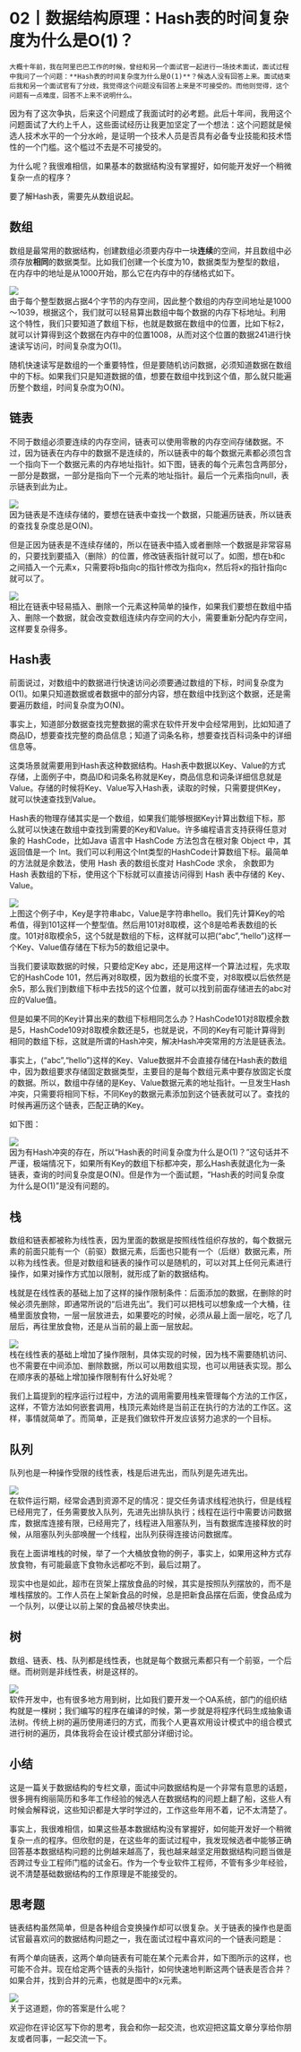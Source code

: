 # 02丨数据结构原理：Hash表的时间复杂度为什么是O(1)？

    大概十年前，我在阿里巴巴工作的时候，曾经和另一个面试官一起进行一场技术面试，面试过程中我问了一个问题：**Hash表的时间复杂度为什么是O(1)**？候选人没有回答上来。面试结束后我和另一个面试官有了分歧，我觉得这个问题没有回答上来是不可接受的。而他则觉得，这个问题有一点难度，回答不上来不说明什么。

因为有了这次争执，后来这个问题成了我面试时的必考题。此后十年间，我用这个问题面试了大约上千人，这些面试经历让我更加坚定了一个想法：这个问题就是候选人技术水平的一个分水岭，是证明一个技术人员是否具有必备专业技能和技术悟性的一个门槛。这个槛过不去是不可接受的。

为什么呢？我很难相信，如果基本的数据结构没有掌握好，如何能开发好一个稍微复杂一点的程序？

要了解Hash表，需要先从数组说起。

## 数组

数组是最常用的数据结构，创建数组必须要内存中一块**连续**的空间，并且数组中必须存放**相同**的数据类型。比如我们创建一个长度为10，数据类型为整型的数组，在内存中的地址是从1000开始，那么它在内存中的存储格式如下。

![](https://static001.geekbang.org/resource/image/c9/71/c98f1f08afacdb9754e6d18c1d7e0471.png)  
由于每个整型数据占据4个字节的内存空间，因此整个数组的内存空间地址是1000～1039，根据这个，我们就可以轻易算出数组中每个数据的内存下标地址。利用这个特性，我们只要知道了数组下标，也就是数据在数组中的位置，比如下标2，就可以计算得到这个数据在内存中的位置1008，从而对这个位置的数据241进行快速读写访问，时间复杂度为O(1)。

随机快速读写是数组的一个重要特性，但是要随机访问数据，必须知道数据在数组中的下标。如果我们只是知道数据的值，想要在数组中找到这个值，那么就只能遍历整个数组，时间复杂度为O(N)。

## 链表

不同于数组必须要连续的内存空间，链表可以使用零散的内存空间存储数据。不过，因为链表在内存中的数据不是连续的，所以链表中的每个数据元素都必须包含一个指向下一个数据元素的内存地址指针。如下图，链表的每个元素包含两部分，一部分是数据，一部分是指向下一个元素的地址指针。最后一个元素指向null，表示链表到此为止。

![](https://static001.geekbang.org/resource/image/2f/e6/2f85f5f31b5985c46b02919aa4809fe6.png)  
因为链表是不连续存储的，要想在链表中查找一个数据，只能遍历链表，所以链表的查找复杂度总是O(N)。

但是正因为链表是不连续存储的，所以在链表中插入或者删除一个数据是非常容易的，只要找到要插入（删除）的位置，修改链表指针就可以了。如图，想在b和c之间插入一个元素x，只需要将b指向c的指针修改为指向x，然后将x的指针指向c就可以了。

![](https://static001.geekbang.org/resource/image/04/01/0460a5fc12d7d5227f436a608684ea01.png)  
相比在链表中轻易插入、删除一个元素这种简单的操作，如果我们要想在数组中插入、删除一个数据，就会改变数组连续内存空间的大小，需要重新分配内存空间，这样要复杂得多。

## Hash表

前面说过，对数组中的数据进行快速访问必须要通过数组的下标，时间复杂度为O(1)。如果只知道数据或者数据中的部分内容，想在数组中找到这个数据，还是需要遍历数组，时间复杂度为O(N)。

事实上，知道部分数据查找完整数据的需求在软件开发中会经常用到，比如知道了商品ID，想要查找完整的商品信息；知道了词条名称，想要查找百科词条中的详细信息等。

这类场景就需要用到Hash表这种数据结构。Hash表中数据以Key、Value的方式存储，上面例子中，商品ID和词条名称就是Key，商品信息和词条详细信息就是Value。存储的时候将Key、Value写入Hash表，读取的时候，只需要提供Key，就可以快速查找到Value。

Hash表的物理存储其实是一个数组，如果我们能够根据Key计算出数组下标，那么就可以快速在数组中查找到需要的Key和Value。许多编程语言支持获得任意对象的 HashCode，比如Java 语言中 HashCode 方法包含在根对象 Object 中，其返回值是一个 Int。我们可以利用这个Int类型的HashCode计算数组下标。最简单的方法就是余数法，使用 Hash 表的数组长度对 HashCode 求余， 余数即为 Hash 表数组的下标，使用这个下标就可以直接访问得到 Hash 表中存储的 Key、Value。

![](https://static001.geekbang.org/resource/image/e2/cb/e2d3191b087d902980595aeb1be79dcb.png)  
上图这个例子中，Key是字符串abc，Value是字符串hello。我们先计算Key的哈希值，得到101这样一个整型值。然后用101对8取模，这个8是哈希表数组的长度。101对8取模余5，这个5就是数组的下标，这样就可以把(“abc”,“hello”)这样一个Key、Value值存储在下标为5的数组记录中。

当我们要读取数据的时候，只要给定Key abc，还是用这样一个算法过程，先求取它的HashCode 101，然后再对8取模，因为数组的长度不变，对8取模以后依然是余5，那么我们到数组下标中去找5的这个位置，就可以找到前面存储进去的abc对应的Value值。

但是如果不同的Key计算出来的数组下标相同怎么办？HashCode101对8取模余数是5，HashCode109对8取模余数还是5，也就是说，不同的Key有可能计算得到相同的数组下标，这就是所谓的Hash冲突，解决Hash冲突常用的方法是链表法。

事实上，(“abc”,“hello”)这样的Key、Value数据并不会直接存储在Hash表的数组中，因为数组要求存储固定数据类型，主要目的是每个数组元素中要存放固定长度的数据。所以，数组中存储的是Key、Value数据元素的地址指针。一旦发生Hash冲突，只需要将相同下标，不同Key的数据元素添加到这个链表就可以了。查找的时候再遍历这个链表，匹配正确的Key。

如下图：

![](https://static001.geekbang.org/resource/image/ea/9a/ea89bec385ebfe5c03b306deead03c9a.png)  
因为有Hash冲突的存在，所以“Hash表的时间复杂度为什么是O(1)？”这句话并不严谨，极端情况下，如果所有Key的数组下标都冲突，那么Hash表就退化为一条链表，查询的时间复杂度是O(N)。但是作为一个面试题，“Hash表的时间复杂度为什么是O(1)”是没有问题的。

## 栈

数组和链表都被称为线性表，因为里面的数据是按照线性组织存放的，每个数据元素的前面只能有一个（前驱）数据元素，后面也只能有一个（后继）数据元素，所以称为线性表。但是对数组和链表的操作可以是随机的，可以对其上任何元素进行操作，如果对操作方式加以限制，就形成了新的数据结构。

栈就是在线性表的基础上加了这样的操作限制条件：后面添加的数据，在删除的时候必须先删除，即通常所说的“后进先出”。我们可以把栈可以想象成一个大桶，往桶里面放食物，一层一层放进去，如果要吃的时候，必须从最上面一层吃，吃了几层后，再往里放食物，还是从当前的最上面一层放起。

![](https://static001.geekbang.org/resource/image/85/81/85752adc1fc26453e2236f0a8b01c081.png)  
栈在线性表的基础上增加了操作限制，具体实现的时候，因为栈不需要随机访问、也不需要在中间添加、删除数据，所以可以用数组实现，也可以用链表实现。那么在顺序表的基础上增加操作限制有什么好处呢？

我们上篇提到的程序运行过程中，方法的调用需要用栈来管理每个方法的工作区，这样，不管方法如何嵌套调用，栈顶元素始终是当前正在执行的方法的工作区。这样，事情就简单了。而简单，正是我们做软件开发应该努力追求的一个目标。

## 队列

队列也是一种操作受限的线性表，栈是后进先出，而队列是先进先出。

![](https://static001.geekbang.org/resource/image/a3/a5/a396ab50312b5faa29c7b93f6ad4b7a5.png)  
在软件运行期，经常会遇到资源不足的情况：提交任务请求线程池执行，但是线程已经用完了，任务需要放入队列，先进先出排队执行；线程在运行中需要访问数据库，数据库连接有限，已经用完了，线程进入阻塞队列，当有数据库连接释放的时候，从阻塞队列头部唤醒一个线程，出队列获得连接访问数据库。

我在上面讲堆栈的时候，举了一个大桶放食物的例子，事实上，如果用这种方式存放食物，有可能最底下食物永远都吃不到，最后过期了。

现实中也是如此，超市在货架上摆放食品的时候，其实是按照队列摆放的，而不是堆栈摆放的。工作人员在上架新食品的时候，总是把新食品摆在后面，使食品成为一个队列，以便让以前上架的食品被尽快卖出。

## 树

数组、链表、栈、队列都是线性表，也就是每个数据元素都只有一个前驱，一个后继。而树则是非线性表，树是这样的。

![](https://static001.geekbang.org/resource/image/88/cd/88906ad45504ae3d195dadc9b7a455cd.png)  
软件开发中，也有很多地方用到树，比如我们要开发一个OA系统，部门的组织结构就是一棵树；我们编写的程序在编译的时候，第一步就是将程序代码生成抽象语法树。传统上树的遍历使用递归的方式，而我个人更喜欢用设计模式中的组合模式进行树的遍历，具体我将会在设计模式部分详细讨论。

## 小结

这是一篇关于数据结构的专栏文章，面试中问数据结构是一个非常有意思的话题，很多拥有绚丽简历和多年工作经验的候选人在数据结构的问题上翻了船，这些人有时候会解释说，这些知识都是大学时学过的，工作这些年用不着，记不太清楚了。

事实上，我很难相信，如果这些基本数据结构没有掌握好，如何能开发好一个稍微复杂一点的程序。但欣慰的是，在这些年的面试过程中，我发现候选者中能够正确回答基本数据结构问题的比例越来越高了，我也越来越坚定用数据结构问题当做是否跨过专业工程师门槛的试金石。作为一个专业软件工程师，不管有多少年经验，说不清楚基础数据结构的工作原理是不能接受的。

## 思考题

链表结构虽然简单，但是各种组合变换操作却可以很复杂。关于链表的操作也是面试官最喜欢问的数据结构问题之一，我在面试过程中喜欢问的一个链表问题是：

有两个单向链表，这两个单向链表有可能在某个元素合并，如下图所示的这样，也可能不合并。现在给定两个链表的头指针，如何快速地判断这两个链表是否合并？如果合并，找到合并的元素，也就是图中的x元素。

![](https://static001.geekbang.org/resource/image/d7/4c/d77648b14382b8af1353bc6a5876ba4c.png)  
关于这道题，你的答案是什么呢？

欢迎你在评论区写下你的思考，我会和你一起交流，也欢迎把这篇文章分享给你朋友或者同事，一起交流一下。
    